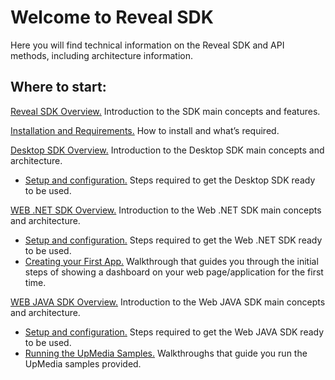# Welcome to Reveal SDK

Here you will find technical information on the Reveal SDK and API methods, including architecture information.

## Where to start:

[Reveal SDK Overview.](~/en/developer/general/overview.md)
    Introduction to the SDK main concepts and features.

[Installation and Requirements.](~/en/developer/general/installation-requirements.md) How to install and what’s required.

[Desktop SDK Overview.](~/en/developer/desktop-sdk/overview.md) Introduction to the Desktop SDK main concepts and architecture.
  - [Setup and configuration.](~/en/developer/desktop-sdk/setup-configuration.md) Steps required to get the Desktop SDK ready to be used.

[WEB .NET SDK Overview.](~/en/developer/web-sdk/overview.md) Introduction to the Web .NET SDK main concepts and architecture.
  - [Setup and configuration.](~/en/developer/web-sdk/setup-configuration.md) Steps required to get the Web .NET SDK ready to be used.
  - [Creating your First App.](~/en/developer/web-sdk/create-first-app.md) Walkthrough that guides you through the initial steps of showing a dashboard on your web page/application for the first time.

[WEB JAVA SDK Overview.](~/en/developer/java-sdk/overview.md) Introduction to the Web JAVA SDK main concepts and architecture.
  - [Setup and configuration.](~/en/developer/java-sdk/setup-configuration.md) Steps required to get the Web JAVA SDK ready to be used.
  - [Running the UpMedia Samples.](~/en/developer/java-sdk/running-upmedia-samples.md) Walkthroughs that guide you run the UpMedia samples provided.